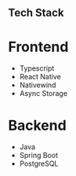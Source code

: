 ## Tech Stack
  # Frontend
  - Typescript
  - React Native
  - Nativewind
  - Async Storage

 # Backend
 - Java
 - Spring Boot
 - PostgreSQL
   
